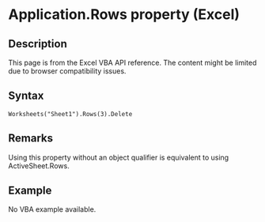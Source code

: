 # Application.Rows property (Excel)

## Description
This page is from the Excel VBA API reference. The content might be limited due to browser compatibility issues.

## Syntax
```vba
Worksheets("Sheet1").Rows(3).Delete
```

## Remarks
Using this property without an object qualifier is equivalent to using ActiveSheet.Rows.

## Example
No VBA example available.
